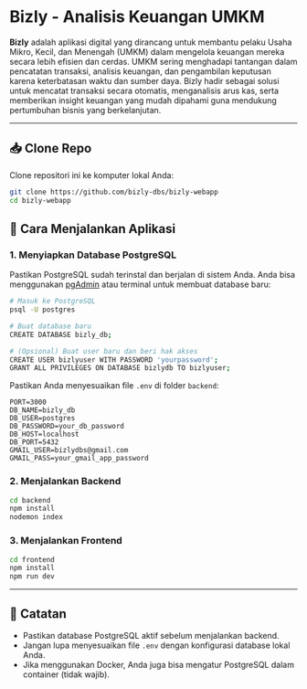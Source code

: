 # Bizly - Analisis Keuangan UMKM

**Bizly** adalah aplikasi digital yang dirancang untuk membantu pelaku Usaha Mikro, Kecil, dan Menengah (UMKM) dalam mengelola keuangan mereka secara lebih efisien dan cerdas. UMKM sering menghadapi tantangan dalam pencatatan transaksi, analisis keuangan, dan pengambilan keputusan karena keterbatasan waktu dan sumber daya. Bizly hadir sebagai solusi untuk mencatat transaksi secara otomatis, menganalisis arus kas, serta memberikan insight keuangan yang mudah dipahami guna mendukung pertumbuhan bisnis yang berkelanjutan.

---

## 📥 Clone Repo

Clone repositori ini ke komputer lokal Anda:

```bash
git clone https://github.com/bizly-dbs/bizly-webapp
cd bizly-webapp
```
## 🚀 Cara Menjalankan Aplikasi

### 1. Menyiapkan Database PostgreSQL

Pastikan PostgreSQL sudah terinstal dan berjalan di sistem Anda. Anda bisa menggunakan [pgAdmin](https://www.pgadmin.org/) atau terminal untuk membuat database baru:

```bash
# Masuk ke PostgreSQL
psql -U postgres

# Buat database baru
CREATE DATABASE bizly_db;

# (Opsional) Buat user baru dan beri hak akses
CREATE USER bizlyuser WITH PASSWORD 'yourpassword';
GRANT ALL PRIVILEGES ON DATABASE bizlydb TO bizlyuser;
```

Pastikan Anda menyesuaikan file `.env` di folder `backend`:

```
PORT=3000
DB_NAME=bizly_db
DB_USER=postgres
DB_PASSWORD=your_db_password
DB_HOST=localhost
DB_PORT=5432
GMAIL_USER=bizlydbs@gmail.com
GMAIL_PASS=your_gmail_app_password
```

### 2. Menjalankan Backend

```bash
cd backend
npm install
nodemon index
```

### 3. Menjalankan Frontend

```bash
cd frontend
npm install
npm run dev
```

---

## 📌 Catatan

- Pastikan database PostgreSQL aktif sebelum menjalankan backend.
- Jangan lupa menyesuaikan file `.env` dengan konfigurasi database lokal Anda.
- Jika menggunakan Docker, Anda juga bisa mengatur PostgreSQL dalam container (tidak wajib).